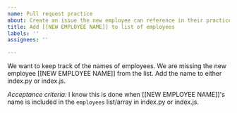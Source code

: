 ```yaml
---
name: Pull request practice
about: Create an issue the new employee can reference in their practice PR
title: Add [[NEW EMPLOYEE NAME]] to list of employees
labels: ''
assignees: ''

---
```


We want to keep track of the names of employees. We are missing the new employee [[NEW EMPLOYEE NAME]] from the list. Add the name to either index.py or index.js.

*Acceptance criteria:*
I know this is done when [[NEW EMPLOYEE NAME]]'s name is included in the `employees` list/array in index.py or index.js.
